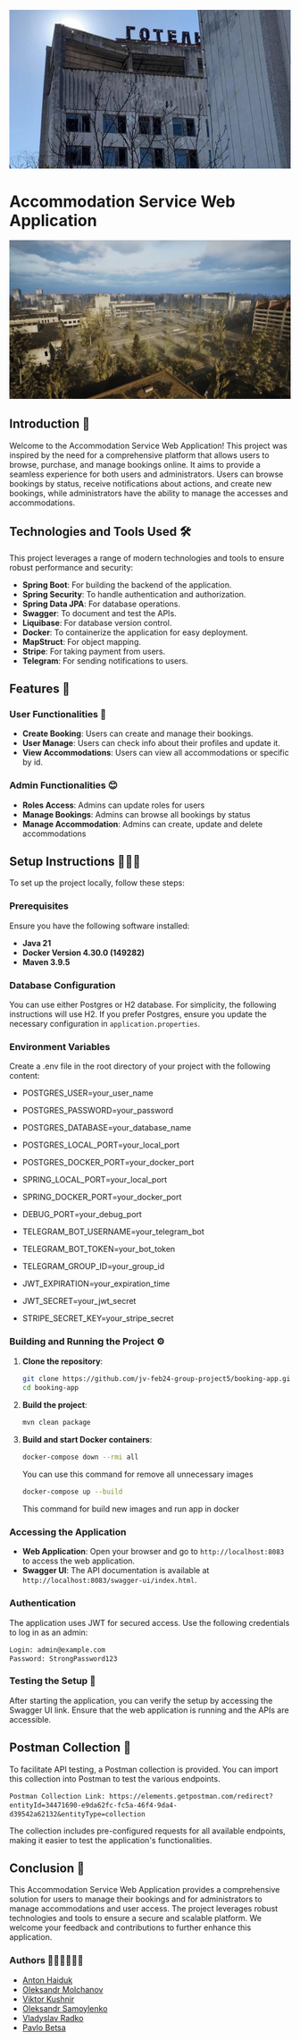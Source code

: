 ![Project Logo](images/logo_project.jpg)
# Accommodation Service Web Application

![Project Logo](images/pripyat.jpg)

## Introduction 📜

Welcome to the Accommodation Service Web Application!
This project was inspired by the need for a comprehensive platform that allows users to browse,
purchase, and manage bookings online. It aims to provide a seamless experience for both users
and administrators. Users can browse bookings by status, receive notifications about actions,
and create new bookings, while administrators have the ability to manage the accesses and accommodations.

## Technologies and Tools Used 🛠️

This project leverages a range of modern technologies and tools to ensure robust performance and security:

- **Spring Boot**: For building the backend of the application.
- **Spring Security**: To handle authentication and authorization.
- **Spring Data JPA**: For database operations.
- **Swagger**: To document and test the APIs.
- **Liquibase**: For database version control.
- **Docker**: To containerize the application for easy deployment.
- **MapStruct**: For object mapping.
- **Stripe**: For taking payment from users.
- **Telegram**: For sending notifications to users.

## Features 🌟

### User Functionalities 🥺
- **Create Booking**: Users can create and manage their bookings.
- **User Manage**: Users can check info about their profiles and update it.
- **View Accommodations**: Users can view all accommodations or specific by id.

### Admin Functionalities 😊
- **Roles Access**: Admins can update roles for users
- **Manage Bookings**: Admins can browse all bookings by status
- **Manage Accommodation**: Admins can create, update and delete accommodations

## Setup Instructions 🧙‍♂️🔮

To set up the project locally, follow these steps:

### Prerequisites

Ensure you have the following software installed:

- **Java 21**
- **Docker Version 4.30.0 (149282)**
- **Maven 3.9.5**

### Database Configuration

You can use either Postgres or H2 database.
For simplicity, the following instructions will use H2.
If you prefer Postgres, ensure you update the necessary configuration in `application.properties`.

### Environment Variables

Create a .env file in the root directory of your project with the following content:

- POSTGRES_USER=your_user_name
- POSTGRES_PASSWORD=your_password
- POSTGRES_DATABASE=your_database_name
- POSTGRES_LOCAL_PORT=your_local_port
- POSTGRES_DOCKER_PORT=your_docker_port

- SPRING_LOCAL_PORT=your_local_port
- SPRING_DOCKER_PORT=your_docker_port
- DEBUG_PORT=your_debug_port 

- TELEGRAM_BOT_USERNAME=your_telegram_bot
- TELEGRAM_BOT_TOKEN=your_bot_token
- TELEGRAM_GROUP_ID=your_group_id

- JWT_EXPIRATION=your_expiration_time
- JWT_SECRET=your_jwt_secret

- STRIPE_SECRET_KEY=your_stripe_secret

### Building and Running the Project ⚙️

1. **Clone the repository**:
    ```bash
    git clone https://github.com/jv-feb24-group-project5/booking-app.git
    cd booking-app
    ```

2. **Build the project**:
    ```bash
    mvn clean package
    ```

3. **Build and start Docker containers**:
    ```bash
    docker-compose down --rmi all
   ```
   You can use this command for remove all unnecessary images
   ```bash
   docker-compose up --build   
    ```
   This command for build new images and run app in docker
### Accessing the Application

- **Web Application**: Open your browser and go to `http://localhost:8083` to access the web application.
- **Swagger UI**: The API documentation is available at `http://localhost:8083/swagger-ui/index.html`.
### Authentication

The application uses JWT for secured access. Use the following credentials to log in as an admin:

    Login: admin@example.com
    Password: StrongPassword123

### Testing the Setup 👀

After starting the application, you can verify the setup by accessing the Swagger UI link.
Ensure that the web application is running and the APIs are accessible.

## Postman Collection 📨
To facilitate API testing, a Postman collection is provided.
You can import this collection into Postman to test the various endpoints.

    Postman Collection Link: https://elements.getpostman.com/redirect?entityId=34471690-e9da62fc-fc5a-46f4-9da4-d39542a62132&entityType=collection

The collection includes pre-configured requests for all available endpoints,
making it easier to test the application's functionalities.

## Conclusion 🏁

This Accommodation Service Web Application provides a comprehensive solution for users to manage
their bookings and for administrators to manage accommodations and user access.
The project leverages robust technologies and tools to ensure a secure and scalable platform.
We welcome your feedback and contributions to further enhance this application.

### Authors 🧑‍🧑‍🧒‍🧒🧑‍🧑‍
- [Anton Haiduk](https://github.com/TonyH277)
- [Oleksandr Molchanov](https://github.com/MolchanovAlexander)
- [Viktor Kushnir](https://github.com/vikkushnir)
- [Oleksandr Samoylenko](https://github.com/slizko1)
- [Vladyslav Radko](https://github.com/VolandevlodD)
- [Pavlo Betsa](https://github.com/Nikname2303)
